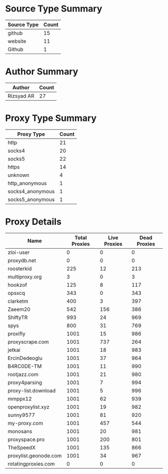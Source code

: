# Source Type Summary

| Source Type | Count |
|-------------|-------|
| github | 15 |
| website | 11 |
| Github | 1 |


# Author Summary

| Author | Count |
|--------|-------|
| Rizsyad AR | 27 |


# Proxy Type Summary

| Proxy Type | Count |
|------------|-------|
| http | 21 |
| socks4 | 20 |
| socks5 | 22 |
| https | 14 |
| unknown | 4 |
| http_anonymous | 1 |
| socks4_anonymous | 1 |
| socks5_anonymous | 1 |


# Proxy Details

| Name | Total Proxies | Live Proxies | Dead Proxies |
|------|---------------|--------------|---------------|
| zloi-user | 0 | 0 | 0 |
| proxydb.net | 0 | 0 | 0 |
| roosterkid | 225 | 12 | 213 |
| multiproxy.org | 3 | 0 | 3 |
| hookzof | 125 | 8 | 117 |
| opsxcq | 343 | 0 | 343 |
| clarketm | 400 | 3 | 397 |
| Zaeem20 | 542 | 156 | 386 |
| ShiftyTR | 993 | 24 | 969 |
| spys | 800 | 31 | 769 |
| proxifly | 1001 | 15 | 986 |
| proxyscrape.com | 1001 | 737 | 264 |
| jetkai | 1001 | 18 | 983 |
| ErcinDedeoglu | 1001 | 37 | 964 |
| B4RC0DE-TM | 1001 | 11 | 990 |
| rootjazz.com | 1001 | 21 | 980 |
| proxy4parsing | 1001 | 7 | 994 |
| proxy-list.download | 1001 | 5 | 996 |
| mmppx12 | 1001 | 62 | 939 |
| openproxylist.xyz | 1001 | 19 | 982 |
| sunny9577 | 1001 | 81 | 920 |
| my-proxy.com | 1001 | 457 | 544 |
| monosans | 1001 | 20 | 981 |
| proxyspace.pro | 1001 | 200 | 801 |
| TheSpeedX | 1001 | 135 | 866 |
| proxylist.geonode.com | 1001 | 34 | 967 |
| rotatingproxies.com | 0 | 0 | 0 |
